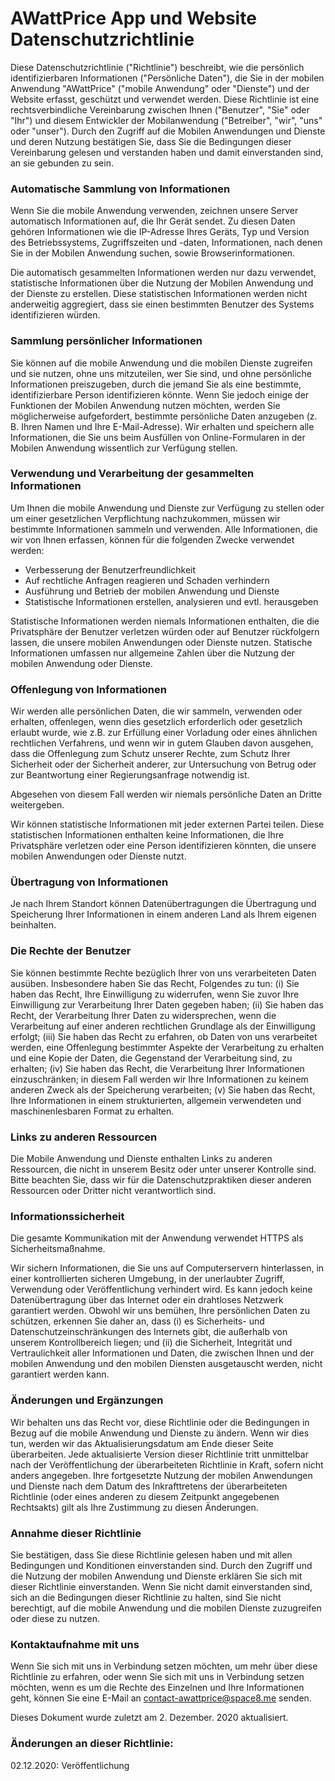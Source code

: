 # AWattPrice App und Website Datenschutzrichtlinie

Diese Datenschutzrichtlinie ("Richtlinie") beschreibt, wie die persönlich identifizierbaren Informationen ("Persönliche Daten"), die Sie in der mobilen Anwendung "AWattPrice" ("mobile Anwendung" oder "Dienste") und der Website erfasst, geschützt und verwendet werden. Diese Richtlinie ist eine rechtsverbindliche Vereinbarung zwischen Ihnen ("Benutzer", "Sie" oder "Ihr") und diesem Entwickler der Mobilanwendung ("Betreiber", "wir", "uns" oder "unser"). Durch den Zugriff auf die Mobilen Anwendungen und Dienste und deren Nutzung bestätigen Sie, dass Sie die Bedingungen dieser Vereinbarung gelesen und verstanden haben und damit einverstanden sind, an sie gebunden zu sein.

### Automatische Sammlung von Informationen

Wenn Sie die mobile Anwendung verwenden, zeichnen unsere Server automatisch Informationen auf, die Ihr Gerät sendet. Zu diesen Daten gehören Informationen wie die IP-Adresse Ihres Geräts, Typ und Version des Betriebssystems, Zugriffszeiten und -daten, Informationen, nach denen Sie in der Mobilen Anwendung suchen, sowie Browserinformationen.

Die automatisch gesammelten Informationen werden nur dazu verwendet, statistische Informationen über die Nutzung der Mobilen Anwendung und der Dienste zu erstellen. Diese statistischen Informationen werden nicht anderweitig aggregiert, dass sie einen bestimmten Benutzer des Systems identifizieren würden.

### Sammlung persönlicher Informationen

Sie können auf die mobile Anwendung und die mobilen Dienste zugreifen und sie nutzen, ohne uns mitzuteilen, wer Sie sind, und ohne persönliche Informationen preiszugeben, durch die jemand Sie als eine bestimmte, identifizierbare Person identifizieren könnte. Wenn Sie jedoch einige der Funktionen der Mobilen Anwendung nutzen möchten, werden Sie möglicherweise aufgefordert, bestimmte persönliche Daten anzugeben (z. B. Ihren Namen und Ihre E-Mail-Adresse). Wir erhalten und speichern alle Informationen, die Sie uns beim Ausfüllen von Online-Formularen in der Mobilen Anwendung wissentlich zur Verfügung stellen.

### Verwendung und Verarbeitung der gesammelten Informationen

Um Ihnen die mobile Anwendung und Dienste zur Verfügung zu stellen oder um einer gesetzlichen Verpflichtung nachzukommen, müssen wir bestimmte Informationen sammeln und verwenden. Alle Informationen, die wir von Ihnen erfassen, können für die folgenden Zwecke verwendet werden:

- Verbesserung der Benutzerfreundlichkeit
- Auf rechtliche Anfragen reagieren und Schaden verhindern
- Ausführung und Betrieb der mobilen Anwendung und Dienste
- Statistische Informationen erstellen, analysieren und evtl. herausgeben

Statistische Informationen werden niemals Informationen enthalten, die die Privatsphäre der Benutzer verletzen würden oder auf Benutzer rückfolgern lassen, die unsere mobilen Anwendungen oder Dienste nutzen. Statische Informationen umfassen nur allgemeine Zahlen über die Nutzung der mobilen Anwendung oder Dienste.

### Offenlegung von Informationen

Wir werden alle persönlichen Daten, die wir sammeln, verwenden oder erhalten, offenlegen, wenn dies gesetzlich erforderlich oder gesetzlich erlaubt wurde, wie z.B. zur Erfüllung einer Vorladung oder eines ähnlichen rechtlichen Verfahrens, und wenn wir in gutem Glauben davon ausgehen, dass die Offenlegung zum Schutz unserer Rechte, zum Schutz Ihrer Sicherheit oder der Sicherheit anderer, zur Untersuchung von Betrug oder zur Beantwortung einer Regierungsanfrage notwendig ist.

Abgesehen von diesem Fall werden wir niemals persönliche Daten an Dritte weitergeben.

Wir können statistische Informationen mit jeder externen Partei teilen. Diese statistischen Informationen enthalten keine Informationen, die Ihre Privatsphäre verletzen oder eine Person identifizieren könnten, die unsere mobilen Anwendungen oder Dienste nutzt.

### Übertragung von Informationen

Je nach Ihrem Standort können Datenübertragungen die Übertragung und Speicherung Ihrer Informationen in einem anderen Land als Ihrem eigenen beinhalten.

### Die Rechte der Benutzer

Sie können bestimmte Rechte bezüglich Ihrer von uns verarbeiteten Daten ausüben. Insbesondere haben Sie das Recht, Folgendes zu tun: (i) Sie haben das Recht, Ihre Einwilligung zu widerrufen, wenn Sie zuvor Ihre Einwilligung zur Verarbeitung Ihrer Daten gegeben haben; (ii) Sie haben das Recht, der Verarbeitung Ihrer Daten zu widersprechen, wenn die Verarbeitung auf einer anderen rechtlichen Grundlage als der Einwilligung erfolgt; (iii) Sie haben das Recht zu erfahren, ob Daten von uns verarbeitet werden, eine Offenlegung bestimmter Aspekte der Verarbeitung zu erhalten und eine Kopie der Daten, die Gegenstand der Verarbeitung sind, zu erhalten; (iv) Sie haben das Recht, die Verarbeitung Ihrer Informationen einzuschränken; in diesem Fall werden wir Ihre Informationen zu keinem anderen Zweck als der Speicherung verarbeiten; (v) Sie haben das Recht, Ihre Informationen in einem strukturierten, allgemein verwendeten und maschinenlesbaren Format zu erhalten.

### Links zu anderen Ressourcen

Die Mobile Anwendung und Dienste enthalten Links zu anderen Ressourcen, die nicht in unserem Besitz oder unter unserer Kontrolle sind. Bitte beachten Sie, dass wir für die Datenschutzpraktiken dieser anderen Ressourcen oder Dritter nicht verantwortlich sind.

### Informationssicherheit

Die gesamte Kommunikation mit der Anwendung verwendet HTTPS als Sicherheitsmaßnahme.

Wir sichern Informationen, die Sie uns auf Computerservern hinterlassen, in einer kontrollierten sicheren Umgebung, in der unerlaubter Zugriff, Verwendung oder Veröffentlichung verhindert wird. Es kann jedoch keine Datenübertragung über das Internet oder ein drahtloses Netzwerk garantiert werden. Obwohl wir uns bemühen, Ihre persönlichen Daten zu schützen, erkennen Sie daher an, dass (i) es Sicherheits- und Datenschutzeinschränkungen des Internets gibt, die außerhalb von unserem Kontrollbereich liegen; und (ii) die Sicherheit, Integrität und Vertraulichkeit aller Informationen und Daten, die zwischen Ihnen und der mobilen Anwendung und den mobilen Diensten ausgetauscht werden, nicht garantiert werden kann.

### Änderungen und Ergänzungen

Wir behalten uns das Recht vor, diese Richtlinie oder die Bedingungen in Bezug auf die mobile Anwendung und Dienste zu ändern. Wenn wir dies tun, werden wir das Aktualisierungsdatum am Ende dieser Seite überarbeiten. Jede aktualisierte Version dieser Richtlinie tritt unmittelbar nach der Veröffentlichung der überarbeiteten Richtlinie in Kraft, sofern nicht anders angegeben. Ihre fortgesetzte Nutzung der mobilen Anwendungen und Dienste nach dem Datum des Inkrafttretens der überarbeiteten Richtlinie (oder eines anderen zu diesem Zeitpunkt angegebenen Rechtsakts) gilt als Ihre Zustimmung zu diesen Änderungen.

### Annahme dieser Richtlinie

Sie bestätigen, dass Sie diese Richtlinie gelesen haben und mit allen Bedingungen und Konditionen einverstanden sind. Durch den Zugriff und die Nutzung der mobilen Anwendung und Dienste erklären Sie sich mit dieser Richtlinie einverstanden. Wenn Sie nicht damit einverstanden sind, sich an die Bedingungen dieser Richtlinie zu halten, sind Sie nicht berechtigt, auf die mobile Anwendung und die mobilen Dienste zuzugreifen oder diese zu nutzen.

### Kontaktaufnahme mit uns

Wenn Sie sich mit uns in Verbindung setzen möchten, um mehr über diese Richtlinie zu erfahren, oder wenn Sie sich mit uns in Verbindung setzen möchten, wenn es um die Rechte des Einzelnen und Ihre Informationen geht, können Sie eine E-Mail an contact-awattprice@space8.me senden.

Dieses Dokument wurde zuletzt am 2. Dezember. 2020 aktualisiert.

### Änderungen an dieser Richtlinie:
02.12.2020: Veröffentlichung